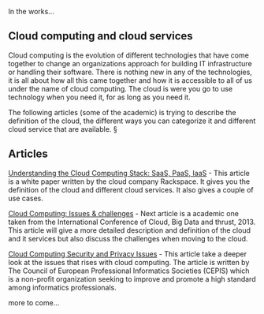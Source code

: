 In the works...


## Cloud computing and cloud services
Cloud computing is the evolution of different technologies that have come together to change an organizations approach for building IT infrastructure or handling their software. There is nothing new in any of the technologies, it is all about how all this came together and how it is accessible to all of us under the name of cloud computing. The cloud is were you go to use technology when you need it, for as long as you need it.

The following articles (some of the academic) is trying to describe the definition of the cloud, the different ways you can categorize it and different cloud service that are available. §

## Articles
[Understanding the Cloud Computing Stack: SaaS, PaaS, IaaS](https://support.rackspace.com/white-paper/understanding-the-cloud-computing-stack-saas-paas-iaas/) -
This article is a white paper written by the cloud company Rackspace. It gives you the definition of the cloud and different cloud services. It also gives a couple of use cases.

[Cloud Computing: Issues & challenges](http://s3.amazonaws.com/academia.edu.documents/34528442/26.pdf?AWSAccessKeyId=AKIAJ56TQJRTWSMTNPEA&Expires=1472566452&Signature=LUvpVJrfojiMA4gvnNiiWBQQnSI%3D&response-content-disposition=inline%3B%20filename%3DCloud_Computing_Issues_and_Challenges.pdf) -
Next article is a academic one taken from the International Conference of Cloud, Big Data and thrust, 2013. This article will give a more detailed description and definition of the cloud and it services but also discuss the challenges when moving to the cloud.

[Cloud Computing Security and Privacy Issues](http://www.cepis.org/index.jsp?p=641&n=825&a=4758&) -
This article take a deeper look at the issues that rises with cloud computing. The article is written by The Council of European Professional Informatics Societies (CEPIS) which is a non-profit organization seeking to improve and promote a high standard among informatics professionals.

more to come...
